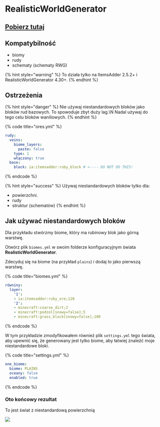 # RealisticWorldGenerator

## [Pobierz tutaj](https://www.spigotmc.org/resources/realisticworldgenerator-1-8-8-1-16-x.15905/)

## Kompatybilność

* biomy
* rudy
* schematy (schematy RWG)

{% hint style="warning" %}
To działa tylko na ItemsAdder 2.5.2+ i RealisticWorldGenerator 4.30+.
{% endhint %}

## Ostrzeżenia

{% hint style="danger" %}
Nie używaj niestandardowych bloków jako bloków rud bazowych. To spowoduje zbyt duży lag.\N
Nadal używaj do tego celu bloków waniliowych.
{% endhint %}

{% code title="ores.yml" %}
```yaml
rudy:
  veins:
    biome_layers:
      paste: false
    type: 1
    włączony: true
  base:
    block: ia:itemsadder:ruby_block # <---- DO NOT DO THIS!
```
{% endcode %}

{% hint style="success" %}
Używaj niestandardowych bloków tylko dla:

* powierzchni.
* rudy
* struktur (schematów)
{% endhint %}

## Jak używać niestandardowych bloków

Dla przykładu stwórzmy biome, który ma rubinowy blok jako górną warstwę.

Otwórz plik `biomes.yml` w swoim folderze konfiguracyjnym świata **RealisticWorldGenerator**.

Zdecyduj się na biome (na przykład `plains`) i dodaj to jako pierwszą warstwę.

{% code title="biomes.yml" %}
```yaml
równiny:
  layer:
    '1':
    - ia:itemsadder:ruby_ore;120
    '2':
    - minecraft:coarse_dirt;2
    - minecraft:podzol[snowy=false];5
    - minecraft:grass_block[snowy=false];100
```
{% endcode %}

W tym przykładzie zmodyfikowałem również plik `settings.yml` tego świata, aby upewnić się, że generowany jest tylko biome, aby łatwiej znaleźć moje niestandardowe bloki.

{% code title="settings.yml" %}
```yaml
one_biome:
  biome: PLAINS
  oceany: false
  enabled: true
```
{% endcode %}

### Oto końcowy rezultat

To jest świat z niestandardową powierzchnią

![](<../../.gitbook/assets/image (41) (1).png>)


